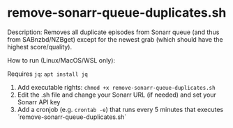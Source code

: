# remove-sonarr-queue-duplicates.sh

Description: Removes all duplicate episodes from Sonarr queue (and thus from SABnzbd/NZBget) except for the newest grab (which should have the highest score/quality). 


How to run (Linux/MacOS/WSL only): 

Requires `jq`: `apt install jq`

1. Add executable rights: `chmod +x remove-sonarr-queue-duplicates.sh`
2. Edit the .sh file and change your Sonarr URL (if needed) and set your Sonarr API key
3. Add a cronjob (e.g. `crontab -e`) that runs every 5 minutes that executes ´remove-sonarr-queue-duplicates.sh`

